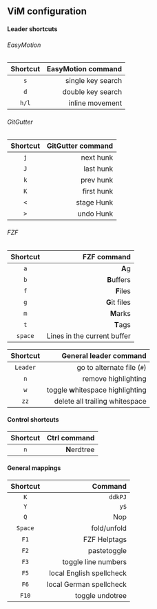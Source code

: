 ## ViM configuration

#### Leader shortcuts

###### EasyMotion

**Shortcut** | **EasyMotion command**
:----: | ----:
`s` | single key search
`d` | double key search
`h/l` | inline movement

###### GitGutter

**Shortcut** | **GitGutter command**
:----: | ----:
`j` | next hunk
`J` | last hunk
`k` | prev hunk
`K` | first hunk
`<` | stage Hunk
`>`  | undo Hunk


###### FZF
**Shortcut** | **FZF command**
:----: | ----:
`a` | **A**g
`b` | **B**uffers
`f` | **F**iles
`g` | **G**it files
`m` | **M**arks
`t` | **T**ags
`space` | Lines in the current buffer


**Shortcut** | **General leader command**
:----: | ----:
`Leader` | go to alternate file (`#`)
`n` | remove highlighting
`w` | toggle **w**hitespace highlighting
`zz` | delete all trailing whitespace

#### Control shortcuts

**Shortcut** | **Ctrl command**
:----: | ----:
`n` | **N**erdtree

#### General mappings

**Shortcut** | **Command**
:----: | ----:
`K` | `ddkPJ`
`Y` | `y$`
`Q` | Nop
`Space` | fold/unfold
`F1` | FZF Helptags
`F2` | pastetoggle
`F3` | toggle line numbers
`F5` | local English spellcheck
`F6` | local German spellcheck
`F10` | toggle undotree
